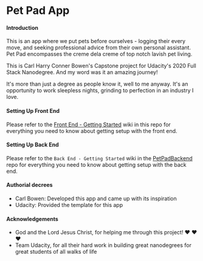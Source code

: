 # Pet Pad App

#### Introduction
This is an app where we put pets before ourselves - logging their every move, and seeking professional advice from their own personal assistant. Pet Pad encompasses the creme dela creme of top notch lavish pet living.

This is Carl Harry Conner Bowen's Capstone project for Udacity's 2020 Full Stack Nanodegree. And my word was it an amazing journey!

It's more than just a degree as people know it, well to me anyway. It's an opportunity to work sleepless nights, grinding to perfection in an industry I love.

#### Setting Up Front End
Please refer to the [Front End - Getting Started](Front_End_-_Getting_Started.md) wiki in this repo for everything you need to know about getting setup with the front end.

#### Setting Up Back End
Please refer to the `Back End - Getting Started` wiki in the [PetPadBackend](https://github.com/MisterEmpyrean/PetPadBackend) repo for everything you need to know about getting setup with the back end.

#### Authorial decrees
- Carl Bowen: Developed this app and came up with its inspiration
- Udacity: Provided the template for this app

#### Acknowledgements
- God and the Lord Jesus Christ, for helping me through this project! ❤️ ❤️ ❤️
- Team Udacity, for all their hard work in building great nanodegrees for great students of all walks of life
